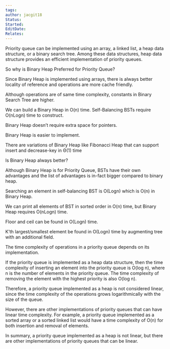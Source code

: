 ```yaml
---
tags: 
author: jacgit18
Status: 
Started: 
EditDate: 
Relates:
---
```



Priority queue can be implemented using an array, a linked list, a heap data structure, or a binary search tree. Among these data structures, heap data structure provides an efficient implementation of priority queues. 

So why is Binary Heap Preferred for Priority Queue? 

Since Binary Heap is implemented using arrays, there is always better locality of reference and operations are more cache friendly. 

Although operations are of same time complexity, constants in Binary Search Tree are higher. 

We can build a Binary Heap in O(n) time. Self-Balancing BSTs require O(nLogn) time to construct. 

Binary Heap doesn’t require extra space for pointers. 

Binary Heap is easier to implement. 

There are variations of Binary Heap like Fibonacci Heap that can support insert and decrease-key in Θ(1) time 

Is Binary Heap always better? 

Although Binary Heap is for Priority Queue, BSTs have their own advantages and the list of advantages is in-fact bigger compared to binary heap. 

Searching an element in self-balancing BST is O(Logn) which is O(n) in Binary Heap. 

We can print all elements of BST in sorted order in O(n) time, but Binary Heap requires O(nLogn) time. 

Floor and ceil can be found in O(Logn) time. 

K’th largest/smallest element be found in O(Logn) time by augmenting tree with an additional field.





The time complexity of operations in a priority queue depends on its implementation.

If the priority queue is implemented as a heap data structure, then the time complexity of inserting an element into the priority queue is O(log n), where n is the number of elements in the priority queue. The time complexity of removing the element with the highest priority is also O(log n).

Therefore, a priority queue implemented as a heap is not considered linear, since the time complexity of the operations grows logarithmically with the size of the queue.

However, there are other implementations of priority queues that can have linear time complexity. For example, a priority queue implemented as a sorted array or a sorted linked list would have a time complexity of O(n) for both insertion and removal of elements.

In summary, a priority queue implemented as a heap is not linear, but there are other implementations of priority queues that can be linear.